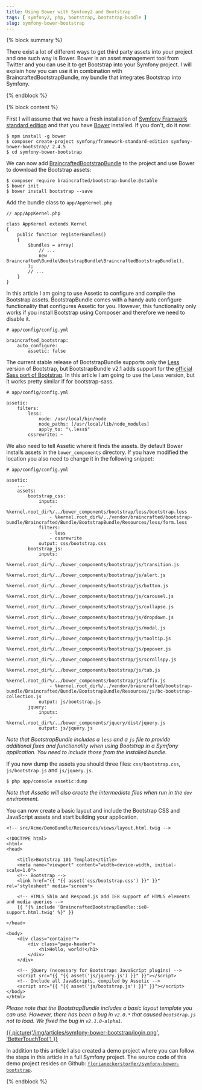 ```yaml
---
title: Using Bower with Symfony2 and Bootstrap
tags: [ symfony2, php, bootstrap, bootstrap-bundle ]
slug: symfony-bower-bootstrap
---
```


{% block summary %}

There exist a lot of different ways to get third party assets into your project and one such way is Bower. Bower is an asset management tool from Twitter and you can use it to get Bootstrap into your Symfony project. I will explain how you can use it in combination with BraincraftedBootstrapBundle, my bundle that integrates Bootstrap into Symfony.

{% endblock %}

{% block content %}

First I will assume that we have a fresh installation of [Symfony Framwork standard edition](http://symfony.com/download) and that you have [Bower](http://bower.io) installed. If you don't, do it now:

<pre><code class="shell">$ npm install -g bower
$ composer create-project symfony/framework-standard-edition symfony-bower-bootstrap/ 2.4.5
$ cd symfony-bower-bootstrap</code></pre>

We can now add [BraincraftedBootstrapBundle](http://bootstrap.braincrafted.com) to the project and use Bower to download the Bootstrap assets:

<pre><code class="shell">$ composer require braincrafted/bootstrap-bundle:@stable
$ bower init
$ bower install bootstrap --save</code></pre>

Add the bundle class to `app/AppKernel.php`

<pre><code class="php">// app/AppKernel.php

class AppKernel extends Kernel
{
    public function registerBundles()
    {
        $bundles = array(
            // ...
            new Braincrafted\Bundle\BootstrapBundle\BraincraftedBootstrapBundle(),
        );
        // ...
    }
}</code></pre>

In this article I am going to use Assetic to configure and compile the Bootstrap assets. BootstrapBundle comes with a handy auto configure functionality that configures Assetic for you. However, this functionality only works if you install Bootstrap using Composer and therefore we need to disable it.

<pre><code class="yaml"># app/config/config.yml

braincrafted_bootstrap:
    auto_configure:
        assetic: false</code></pre>

The current stable release of BootstrapBundle supports only the [Less](http://lesscss.org) version of Bootstrap, but BootstrapBundle v2.1 adds support for the [official Sass port of Bootstrap](https://github.com/twbs/bootstrap-sass). In this article I am going to use the Less version, but it works pretty similar if for bootstrap-sass.

<pre><code class="yaml"># app/config/config.yml

assetic:
    filters:
        less:
            node: /usr/local/bin/node
            node_paths: [/usr/local/lib/node_modules]
            apply_to: "\.less$"
        cssrewrite: ~</code></pre>

We also need to tell Assetic where it finds the assets. By default Bower installs assets in the `bower_components` directory. If you have modified the location you also need to change it in the following snippet:

<pre><code class="yaml"># app/config/config.yml

assetic:
    ...
    assets:
        bootstrap_css:
            inputs:
                - %kernel.root_dir%/../bower_components/bootstrap/less/bootstrap.less
                - %kernel.root_dir%/../vendor/braincrafted/bootstrap-bundle/Braincrafted/Bundle/BootstrapBundle/Resources/less/form.less
            filters:
                - less
                - cssrewrite
            output: css/bootstrap.css
        bootstrap_js:
            inputs:
                - %kernel.root_dir%/../bower_components/bootstrap/js/transition.js
                - %kernel.root_dir%/../bower_components/bootstrap/js/alert.js
                - %kernel.root_dir%/../bower_components/bootstrap/js/button.js
                - %kernel.root_dir%/../bower_components/bootstrap/js/carousel.js
                - %kernel.root_dir%/../bower_components/bootstrap/js/collapse.js
                - %kernel.root_dir%/../bower_components/bootstrap/js/dropdown.js
                - %kernel.root_dir%/../bower_components/bootstrap/js/modal.js
                - %kernel.root_dir%/../bower_components/bootstrap/js/tooltip.js
                - %kernel.root_dir%/../bower_components/bootstrap/js/popover.js
                - %kernel.root_dir%/../bower_components/bootstrap/js/scrollspy.js
                - %kernel.root_dir%/../bower_components/bootstrap/js/tab.js
                - %kernel.root_dir%/../bower_components/bootstrap/js/affix.js
                - %kernel.root_dir%/../vendor/braincrafted/bootstrap-bundle/Braincrafted/Bundle/BootstrapBundle/Resources/js/bc-bootstrap-collection.js
            output: js/bootstrap.js
        jquery:
            inputs:
                - %kernel.root_dir%/../bower_components/jquery/dist/jquery.js
            output: js/jquery.js</code></pre>

*Note that BootstrapBundle includes a `less` and a `js` file to provide additional fixes and functionality when using Bootstrap in a Symfony application. You need to include those from the installed bundle.*

If you now dump the assets you should three files: `css/bootstrap.css`, `js/bootstrap.js` and `js/jquery.js`.

<pre><code class="shell">$ php app/console assetic:dump</code></pre>

*Note that Assetic will also create the intermediate files when run in the `dev` environment.*

You can now create a basic layout and include the Bootstrap CSS and JavaScript assets and start building your application.

<pre><code class="html">&lt;!-- src/Acme/DemoBundle/Resources/views/layout.html.twig --&gt;

&lt;!DOCTYPE html&gt;
&lt;html&gt;
&lt;head&gt;

    &lt;title&gt;Bootstrap 101 Template&lt;/title&gt;
    &lt;meta name="viewport" content="width=device-width, initial-scale=1.0"&gt;
    &lt;!-- Bootstrap --&gt;
    &lt;link href="{{ "{{ asset('css/bootstrap.css') }}" }}" rel="stylesheet" media="screen"&gt;

    &lt;!-- HTML5 Shim and Respond.js add IE8 support of HTML5 elements and media queries --&gt;
    {{ "{% include 'BraincraftedBootstrapBundle::ie8-support.html.twig' %}" }}

&lt;/head&gt;

&lt;body&gt;
    &lt;div class="container"&gt;
        &lt;div class="page-header"&gt;
            &lt;h1&gt;Hello, world!&lt;/h1&gt;
        &lt;/div&gt;
    &lt;/div&gt;

    &lt;!-- jQuery (necessary for Bootstraps JavaScript plugins) --&gt;
    &lt;script src="{{ "{{ asset('js/jquery.js') }}" }}"&gt;&lt;/script&gt;
    &lt;!-- Include all JavaScripts, compiled by Assetic --&gt;
    &lt;script src="{{ "{{ asset('js/bootstrap.js') }}" }}"&gt;&lt;/script&gt;
&lt;/body&gt;
&lt;/html&gt;</code></pre>

*Please note that the BootstrapBundle includes a basic layout template you can use. However, there has been a bug in `v2.0.*` that caused `bootstrap.js` not to load. We fixed the bug in `v2.1.0-alpha1`.*

[{{ picture('/img/articles/symfony-bower-bootstrap/login.png', 'BetterTouchTool') }}](/img/articles/symfony-bower-bootstrap/login.png)

In addition to this article I also created a demo project where you can follow the steps in this article in a full Symfony project. The source code of this demo project resides on Github: <code><a href="https://github.com/florianeckerstorfer/symfony-bower-bootstrap">florianeckerstorfer/symfony-bower-bootstrap</a></code>.

{% endblock %}
